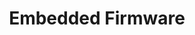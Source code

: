 ---
title: "Embedded Firmware"
description: ""
image: "images/embedded-firmware-header-bg.jpg"
keywords: [""]
draft: false
layout: "embedded-firmware-development"

introduction:
  image: "images/services/embedded.png"
  content: |
    ## Introduction
    {.h3}

    Firmware, firmware everywhere. Any time you use a phone, a fridge, a TV or, more obviously PC you are using firmware. And it won’t stop. It is becoming a larger and larger phenomenon. Growing Internet of Things makes almost everything connected to the Web, and run with microcontroller, even things, that 10 years before were considered strictly analog. As long as you’re just a device user, all you care about is whether the device is working properly and doing its job. You don’t have to be aware of the existence of firmware. You shouldn’t be. This is our silent hero, piece of code, that just make things done.

    Though if you are a manufacturer of devices problem become more complex. You have to be sure of your firmware because if it’s buggy or unsafe the device you have just sold may be considered broken even if everything with its parts and assembly is fine. Let’s be honest, you don’t want your Fridge to be considered “a virus pronoun”. You don’t want your phone to melt during charging.

    This is the point where we enter the stage. We are a group of experienced and dedicated engineers with special ability to create an exceptional, efficient, secure and stable firmware. If you need an embedded firmware, you need us.

used_technology:
  - "images/used-technology/yocto.png"
  - "images/used-technology/buildroot.jpg"
  - "images/open-source-hardware/aws.png"
  - "images/used-technology/linux-logo.png"

our_capabilities:
  image: "images/embedded-firmware/chip-circuit-circuit-board.jpg"
  content: |
    ## What can we do?
    {.h3}

    We are not just one of the firmware developers. Our company implemented plenty of embedded firmware development projects. We have proven skills and expertise in firmware and embedded software design, and project management processes.

    **Our specialties are:**

    * Amazon Web Services integration for Embedded Applications
    * BSP Development (Yocto, Buildroot, custom)
    * Board bring up
    * Boot time optimization
    * Continuous Integration and Continuous Delivery for Embedded Systems
    * Embedded Linux Consulting
    * Embedded Systems Security (signed upgrades, verified boot etc.)
    * Linux drivers development
    * Linux userspace application development
    * Platform maintenance and customization
    * Software update (OTA)

    But we can do a lot more. Please check our **[service catalog](https://cloud.3mdeb.com/index.php/s/A5obmdZeA2DePEm) or [contact us anytime.](/contact/)**

reference_platforms:
  - content: |
      ## And have reference <br> platforms for:
      {.h3}

      * AMD embedded G Series SoCs
        * Steppe Eagle
        * LX
      * AllWinner H2+, H3, A10, A20, A33
      * Nordic (NRF24L01, NRF51822)
      * Odroid C1 and XU3 (Amlogic S805, Samsung Exynos 5 Octa)
      * Broadcom BCM2835/BCM2836/BCM2837 (Raspberry Pi family)
      * HiSilicon Hi3520, Hi3535, Hi3518, Hi3516C
      * Intel Atom SoC
        * Bay Trail
        * Apollo Lake
        * Braswell
        * Denverton
      * Intel Pentium/Core
        * Ivy Bridge
        * Sandy Bridge
        * Skylake
        * Kaby Lake
      * HiSilicon Kirin 620
      * RedBear Duo (STM32F2)
      * Espressif ESP-01 – ESP-12 (ESP8266)
      * Marvell Armada 88F7040, A8040, A388
      * Microchip SMART SAMA5D2
      * NXP i.MX6 family (i.MX6 D / DL) and i.MX8 family (i.MX8M)
      * Rockchip RK3066, RK3288
      * Texas Instruments AM335x, CC3100/CC3200, CC2541/CC2650, MSP430

    images: 
      - "images/open-source-hardware/intel-1.png"
      - "images/open-source-hardware/amd-2.png"
      - "images/open-source-hardware/nxp-3.png"
      - "images/open-source-hardware/espressif-4.jpg"
      - "images/open-source-hardware/broadcom-5.png"
      - "images/open-source-hardware/allwinner-6.jpg"
      - "images/open-source-hardware/texas-7.png"
      - "images/open-source-hardware/rasppi-8.png"
      - "images/open-source-hardware/marvell-9.png"
      - "images/open-source-hardware/rockchip-10.jpg"
      - "images/open-source-hardware/microxhip-11.png"

  - content: |
      ## We are experienced <br> in architectures:
      {.h3}

      * ARMv6
      * ARMv7
      * ARMv8 (ARM 64-bit)
      * x86
      * x86\_64

    images: 

  - content: |
      ## Things that we do for fun:
      {.h3}

      *   Yocto
      *   U-Boot
      *   Linux
      *   Docker
      *   CI / CD for our projects with the help of: Jenkins, Tavis CI, Gitlab CI
      *   SWUpdate and other upgrade systems
      *   C, C++, Python, shellscript, Go, assembly
      *   Buildroot
      *   Hardware-backed crypto authentication (TPM, Microchip ECC508A)
      *   OpenSSL and OpenSSL engines

    images: 
      - "images/training/yocto.png"
      - "images/used-technology/buildroot.jpg"
      - "images/used-technology/python.png"
      - "images/used-technology/cplus.png"
      - "images/used-technology/linux-logo.png"
      - "images/used-technology/go.png"
      - "images/used-technology/c.png"

why_us:
  content: |
    ## Why to choose us?
    {.h3}

    If you’ve gone this far you probably consider cooperation. That’s reasonable. We provide consultancy and firmware development services for many partners, and our solutions are running all over the world. Don’t hesitate, **[contact](/contact/)** us or [**book a call**.](https://calendly.com/3mdeb) We are the droids you are looking for.
---